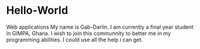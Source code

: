 # Hello-World
Web applications
My name is Gab-Darlin. I am currently a final year student in GIMPA, Ghana. I wish to join this communnity to better me in my programming abilities. I could use all the help i can get.
